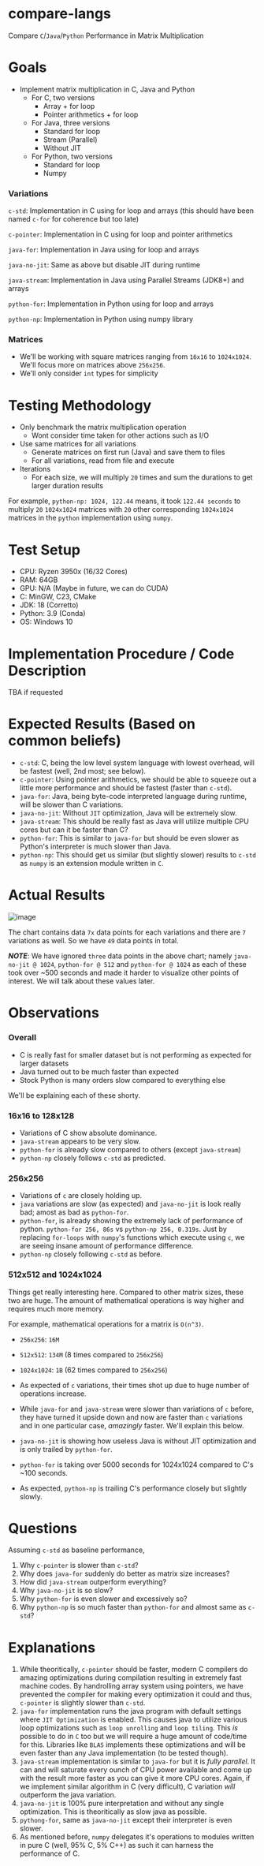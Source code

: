 # compare-langs
Compare `C`/`Java`/`Python` Performance in Matrix Multiplication

# Goals
- Implement matrix multiplication in C, Java and Python
  - For C, two versions
    -  Array + for loop
    -  Pointer arithmetics + for loop
  - For Java, three versions
    - Standard for loop
    - Stream (Parallel)
    - Without JIT
  - For Python, two versions
    - Standard for loop
    - Numpy

### Variations
`c-std`: Implementation in C using for loop and arrays (this should have been named `c-for` for coherence but too late)

`c-pointer`: Implementation in C using for loop and pointer arithmetics

`java-for`: Implementation in Java using for loop and arrays

`java-no-jit`: Same as above but disable JIT during runtime

`java-stream`: Implementation in Java using Parallel Streams (JDK8+) and arrays

`python-for`: Implementation in Python using for loop and arrays

`python-np`: Implementation in Python using numpy library


### Matrices
 - We'll be working with square matrices ranging from `16x16` to `1024x1024`. We'll focus more on matrices above `256x256`.
 - We'll only consider `int` types for simplicity

# Testing Methodology
- Only benchmark the matrix multiplication operation
  - Wont consider time taken for other actions such as I/O
- Use same matrices for all variations
  - Generate matrices on first run (Java) and save them to files
  - For all variations, read from file and execute
- Iterations
  - For each size, we will multiply `20` times and sum the durations to get larger duration results


For example, `python-np: 1024, 122.44` means, it took `122.44 seconds` to multiply `20` `1024x1024` matrices with `20` other corresponding `1024x1024` matrices in the `python` implementation using `numpy`.


# Test Setup

- CPU: Ryzen 3950x (16/32 Cores)
- RAM: 64GB
- GPU: N/A (Maybe in future, we can do CUDA)
- C: MinGW, C23, CMake
- JDK: 18 (Corretto)
- Python: 3.9 (Conda)
- OS: Windows 10

# Implementation Procedure / Code Description
TBA if requested

# Expected Results (Based on common beliefs)
- `c-std`: C, being the low level system language with lowest overhead, will be fastest (well, 2nd most; see below).
- `c-pointer`: Using pointer arithmetics, we should be able to squeeze out a little more performance and should be fastest (faster than `c-std`).
- `java-for`: Java, being byte-code interpreted language during runtime, will be slower than C variations.
- `java-no-jit`: Without `JIT` optimization, Java will be extremely slow.
- `java-stream`: This should be really fast as Java will utilize multiple CPU cores but can it be faster than C?
- `python-for`: This is similar to `java-for` but should be even slower as Python's interpreter is much slower than Java.
- `python-np`: This should get us similar (but slightly slower) results to `c-std` as `numpy` is an extension module written in `C`.


# Actual Results

![image](https://user-images.githubusercontent.com/11375716/164286093-08c72b86-0829-4a13-a048-713d931d4032.png)


The chart contains data `7x` data points for each variations and there are `7` variations as well. So we have `49` data points in total.

***NOTE***: We have ignored `three` data points in the above chart; namely `java-no-jit @ 1024`, `python-for @ 512` and `python-for @ 1024` as each of these took over ~500 seconds and made it harder to visualize other points of interest. We will talk about these values later.

# Observations

### Overall
- C is really fast for smaller dataset but is not performing as expected for larger datasets
- Java turned out to be much faster than expected
- Stock Python is many orders slow compared to everything else

We'll be explaining each of these shorty.

### 16x16 to 128x128
- Variations of C show absolute dominance.
- `java-stream` appears to be very slow.
- `python-for` is already slow compared to others (except `java-stream`)
- `python-np` closely follows `c-std` as predicted.

### 256x256
- Variations of `c` are closely holding up.
- `java` variations are slow (as expected) and `java-no-jit` is look really bad; amost as bad as `python-for`.
- `python-for`, is already showing the extremely lack of performance of python. `python-for 256, 86s` vs `python-np 256, 0.319s`. Just by replacing `for-loops` with `numpy`'s functions which execute using `c`, we are seeing insane amount of performance difference.
- `python-np` closely following `c-std` as before.

### 512x512 and 1024x1024
Things get really interesting here. Compared to other matrix sizes, these two are huge. The amount of mathematical operations is way higher and requires much more memory.

For example, mathematical operations for a matrix is `O(n^3)`.
- `256x256`: `16M`
- `512x512`: `134M` (8 times compared to `256x256`)
- `1024x1024`: `1B` (62 times compared to `256x256`)

- As expected of `c` variations, their times shot up due to huge number of operations increase.
- While `java-for` and `java-stream` were slower than variations of `c` before, they have turned it upside down and now are faster than `c` variations and in one particular case, _amazingly_ faster. We'll explain this below.
- `java-no-jit` is showing how useless Java is without JIT optimization and is only trailed by `python-for`.
- `python-for` is taking over 5000 seconds for 1024x1024 compared to C's ~100 seconds.
-  As expected, `python-np` is trailing C's performance closely but slightly slowly.


# Questions
Assuming `c-std` as baseline performance,
1. Why `c-pointer` is slower than `c-std`?
2. Why does `java-for` suddenly do better as matrix size increases?
3. How did `java-stream` outperform everything?
4. Why `java-no-jit` is so slow?
5. Why `python-for` is even slower and excessively so?
6. Why `python-np` is so much faster than `python-for` and almost same as `c-std`?

# Explanations
1. While theoritically, `c-pointer` should be faster, modern C compilers do amazing optimizations during compilation resulting in extremely fast machine codes. By handrolling array system using pointers, we have prevented the compiler for making every optimization it could and thus, `c-pointer` is slightly slower than `c-std`.
2. `java-for` implementation runs the java program with default settings where `JIT Optimization` is enabled. This causes java to utilize various loop optimizations such as `loop unrolling` and `loop tiling`. This _is_ possible to do in `C` too but we will require a huge amount of code/time for this. Libraries like `BLAS` implements these optimizations and will be even faster than any Java implementation (to be tested though).
3. `java-stream` implementation is similar to `java-for` but it is _fully parallel_. It can and will saturate every ounch of CPU power available and come up with the result more faster as you can give it more CPU cores. Again, if we implement similar algorithm in C (very difficult), C variation _will_ outperform the java variation.
4. `java-no-jit` is 100% pure interpretation and without any single optimization. This is theoritically as slow java as possible.
5. `pythong-for`, same as `java-no-jit` except their interpreter is even slower.
6. As mentioned before, `numpy` delegates it's operations to modules written in pure C (well, 95% C, 5% C++) as such it can harness the performance of C.

